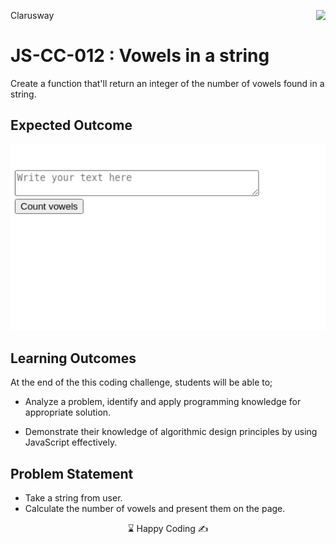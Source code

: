 <p>Clarusway<img align="right"
  src="https://secure.meetupstatic.com/photos/event/3/1/b/9/600_488352729.jpeg"  width="15px"></p>

# JS-CC-012 : Vowels in a string

Create a function that'll return an integer of the number of vowels found in a string.



## Expected Outcome

<img src="./vowels.gif" width="600" />

## Learning Outcomes

At the end of the this coding challenge, students will be able to;

- Analyze a problem, identify and apply programming knowledge for appropriate solution.

- Demonstrate their knowledge of algorithmic design principles by using JavaScript effectively.

## Problem Statement

- Take a string from user.
- Calculate the number of vowels and present them on the page.



<center> ⌛ Happy Coding  ✍ </center>
